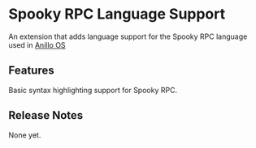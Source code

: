 # Spooky RPC Language Support

An extension that adds language support for the Spooky RPC language used in [Anillo OS](https://github.com/anillo-os/anillo-os)

## Features

Basic syntax highlighting support for Spooky RPC.

## Release Notes

None yet.

